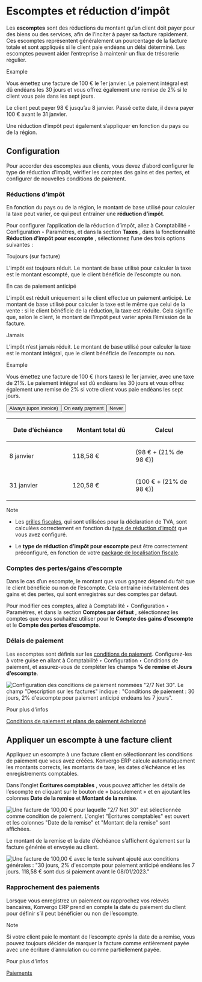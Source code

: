 # Escomptes et réduction d’impôt

Les **escomptes** sont des réductions du montant qu’un client doit payer pour
des biens ou des services, afin de l’inciter à payer sa facture rapidement.
Ces escomptes représentent généralement un pourcentage de la facture totale et
sont appliqués si le client paie endéans un délai déterminé. Les escomptes
peuvent aider l’entreprise à maintenir un flux de trésorerie régulier.

<div class="alert alert-success">
<p class="alert-title">
Example</p><p>Vous émettez une facture de 100 € le 1er janvier. Le paiement intégral est dû endéans les 30 jours et vous offrez également une remise de 2% si le client vous paie dans les sept jours.</p>
<p>Le client peut payer 98 € jusqu’au 8 janvier. Passé cette date, il devra payer 100 € avant le 31 janvier.</p>
</div>

Une réduction d’impôt peut également s’appliquer en fonction du pays ou de la
région.

## Configuration

Pour accorder des escomptes aux clients, vous devez d’abord configurer le type
de réduction d’impôt, vérifier les comptes des gains et des pertes, et
configurer de nouvelles conditions de paiement.

### Réductions d’impôt

En fonction du pays ou de la région, le montant de base utilisé pour calculer
la taxe peut varier, ce qui peut entraîner une **réduction d’impôt**.

Pour configurer l’application de la réduction d’impôt, allez à Comptabilité ‣
Configuration ‣ Paramètres, et dans la section **Taxes** , dans la
fonctionnalité **Réduction d’impôt pour escompte** , sélectionnez l’une des
trois options suivantes :

Toujours (sur facture)

    

L’impôt est toujours réduit. Le montant de base utilisé pour calculer la taxe
est le montant escompté, que le client bénéficie de l’escompte ou non.

En cas de paiement anticipé

    

L’impôt est réduit uniquement si le client effectue un paiement anticipé. Le
montant de base utilisé pour calculer la taxe est le même que celui de la
vente : si le client bénéficie de la réduction, la taxe est réduite. Cela
signifie que, selon le client, le montant de l’impôt peut varier après
l’émission de la facture.

Jamais

    

L’impôt n’est jamais réduit. Le montant de base utilisé pour calculer la taxe
est le montant intégral, que le client bénéficie de l’escompte ou non.

<div class="alert alert-success">
<p class="alert-title">
Example</p><p>Vous émettez une facture de 100 € (hors taxes) le 1er janvier, avec une taxe de 21%. Le paiement intégral est dû endéans les 30 jours et vous offrez également une remise de 2% si votre client vous paie endéans les sept jours.</p>
<div class="sphinx-tabs docutils container">
<div aria-label="Tabbed content" role="tablist"><button aria-controls="panel-0-0-0" aria-selected="true" class="sphinx-tabs-tab" id="tab-0-0-0" name="0-0" role="tab" tabindex="0">Always (upon invoice)</button><button aria-controls="panel-0-0-1" aria-selected="false" class="sphinx-tabs-tab" id="tab-0-0-1" name="0-1" role="tab" tabindex="-1">On early payment</button><button aria-controls="panel-0-0-2" aria-selected="false" class="sphinx-tabs-tab" id="tab-0-0-2" name="0-2" role="tab" tabindex="-1">Never</button></div><div aria-labelledby="tab-0-0-0" class="sphinx-tabs-panel" id="panel-0-0-0" name="0-0" role="tabpanel" tabindex="0"><table class="table docutils">
<colgroup>
<col style="width: 33%"/>
<col style="width: 33%"/>
<col style="width: 33%"/>
</colgroup>
<thead>
<tr class="row-odd"><th class="head"><p>Date d’échéance</p></th>
<th class="head"><p>Montant total dû</p></th>
<th class="head"><p>Calcul</p></th>
</tr>
</thead>
<tbody>
<tr class="row-even"><td><p>8 janvier</p></td>
<td><p>118,58 €</p></td>
<td><p>(98 € + (21% de 98 €))</p></td>
</tr>
<tr class="row-odd"><td><p>31 janvier</p></td>
<td><p>120,58 €</p></td>
<td><p>(100 € + (21% de 98 €))</p></td>
</tr>
</tbody>
</table>
</div><div aria-labelledby="tab-0-0-1" class="sphinx-tabs-panel" hidden="true" id="panel-0-0-1" name="0-1" role="tabpanel" tabindex="0"><table class="table docutils">
<colgroup>
<col style="width: 33%"/>
<col style="width: 33%"/>
<col style="width: 33%"/>
</colgroup>
<thead>
<tr class="row-odd"><th class="head"><p>Date d’échéance</p></th>
<th class="head"><p>Montant total dû</p></th>
<th class="head"><p>Calcul</p></th>
</tr>
</thead>
<tbody>
<tr class="row-even"><td><p>8 janvier</p></td>
<td><p>118,58 €</p></td>
<td><p>(98 € + (21% de 98 €))</p></td>
</tr>
<tr class="row-odd"><td><p>31 janvier</p></td>
<td><p>121,00 €</p></td>
<td><p>(100 € + (21% de 100 €))</p></td>
</tr>
</tbody>
</table>
</div><div aria-labelledby="tab-0-0-2" class="sphinx-tabs-panel" hidden="true" id="panel-0-0-2" name="0-2" role="tabpanel" tabindex="0"><table class="table docutils">
<colgroup>
<col style="width: 33%"/>
<col style="width: 33%"/>
<col style="width: 33%"/>
</colgroup>
<thead>
<tr class="row-odd"><th class="head"><p>Date d’échéance</p></th>
<th class="head"><p>Montant total dû</p></th>
<th class="head"><p>Calcul</p></th>
</tr>
</thead>
<tbody>
<tr class="row-even"><td><p>8 janvier</p></td>
<td><p>119,00 €</p></td>
<td><p>(98 € + (21% de 100 €))</p></td>
</tr>
<tr class="row-odd"><td><p>31 janvier</p></td>
<td><p>121,00 €</p></td>
<td><p>(100 € + (21% de 100 €))</p></td>
</tr>
</tbody>
</table>
</div></div>
</div> <div class="alert alert-primary">
<p class="alert-title">
Note</p><ul>
<li><p>Les <a href="../reporting/tax_returns#tax-returns-tax-grids"><span class="std std-ref">grilles fiscales</span></a>, qui sont utilisées pour la déclaration de TVA, sont calculées correctement en fonction du <a href="#cash-discounts-tax-reductions"><span class="std std-ref">type de réduction d’impôt</span></a> que vous avez configuré.</p></li>
<li><p>Le <b>type de réduction d’impôt pour escompte</b> peut être correctement préconfiguré, en fonction de votre <a href="../../fiscal_localizations#fiscal-localizations-packages"><span class="std std-ref">package de localisation fiscale</span></a>.</p></li>
</ul>
</div>

### Comptes des pertes/gains d’escompte

Dans le cas d’un escompte, le montant que vous gagnez dépend du fait que le
client bénéficie ou non de l’escompte. Cela entraîne inévitablement des gains
et des pertes, qui sont enregistrés sur des comptes par défaut.

Pour modifier ces comptes, allez à Comptabilité ‣ Configuration ‣ Paramètres,
et dans la section **Comptes par défaut** , sélectionnez les comptes que vous
souhaitez utiliser pour le **Compte des gains d’escompte** et le **Compte des
pertes d’escompte**.

### Délais de paiement

Les escomptes sont définis sur les [conditions de
paiement](payment_terms). Configurez-les à votre guise en allant à
Comptabilité ‣ Configuration ‣ Conditions de paiement, et assurez-vous de
compléter les champs **% de remise** et **Jours d’escompte**.

![Configuration des conditions de paiement nommées "2/7 Net 30". Le champ
"Description sur les factures" indique : "Conditions de paiement : 30 jours,
2% d'escompte pour paiement anticipé endéans les 7
jours".](../../../../_images/payment-terms.png) <div class="alert alert-secondary">
<p class="alert-title">
Pour plus d'infos</p><p><a href="payment_terms">Conditions de paiement et plans de paiement échelonné</a></p>
</div>

## Appliquer un escompte à une facture client

Appliquez un escompte à une facture client en sélectionnant les conditions de
paiement que vous avez créées. Konvergo ERP calcule automatiquement les montants
corrects, les montants de taxe, les dates d’échéance et les enregistrements
comptables.

Dans l’onglet **Écritures comptables** , vous pouvez afficher les détails de
l’escompte en cliquant sur le bouton de « basculement » et en ajoutant les
colonnes **Date de la remise** et **Montant de la remise**.

![Une facture de 100,00 € pour laquelle "2/7 Net 30" est sélectionnée comme
condition de paiement. L'onglet "Écritures comptables" est ouvert et les
colonnes "Date de la remise" et "Montant de la remise" sont
affichées.](../../../../_images/invoice-journal-entry.png)

Le montant de la remise et la date d’échéance s’affichent également sur la
facture générée et envoyée au client.

![Une facture de 100,00 € avec le texte suivant ajouté aux conditions
générales : "30 jours, 2% d'escompte pour paiement anticipé endéans les 7
jours. 118,58 € sont dus si paiement avant le
08/01/2023."](../../../../_images/invoice-print.png)

### Rapprochement des paiements

Lorsque vous enregistrez un paiement ou rapprochez vos relevés bancaires, Konvergo ERP
prend en compte la date du paiement du client pour définir s’il peut
bénéficier ou non de l’escompte.

<div class="alert alert-primary">
<p class="alert-title">
Note</p><p>Si votre client paie le montant de l’escompte <em>après</em> la date de a remise, vous pouvez toujours décider de marquer la facture comme entièrement payée avec une écriture d’annulation ou comme partiellement payée.</p>
</div> <div class="alert alert-secondary">
<p class="alert-title">
Pour plus d'infos</p><p><a href="../payments">Paiements</a></p>
</div>

